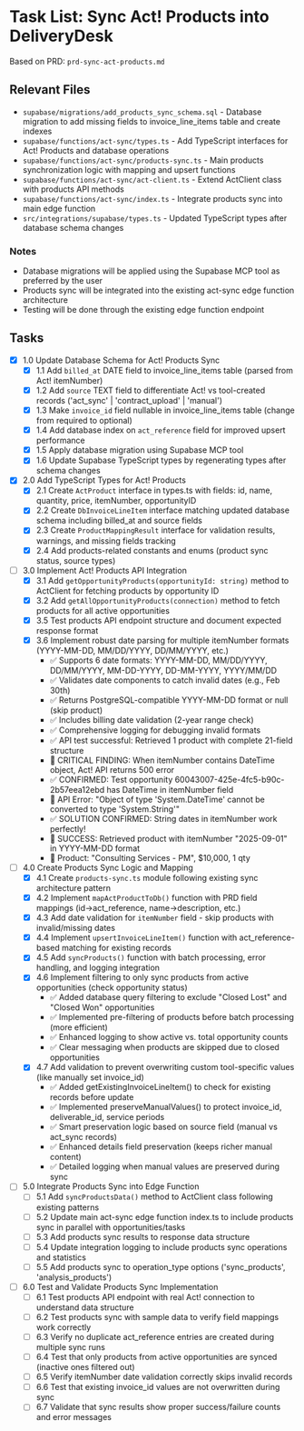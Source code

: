# Task List: Sync Act! Products into DeliveryDesk

Based on PRD: `prd-sync-act-products.md`

## Relevant Files

- `supabase/migrations/add_products_sync_schema.sql` - Database migration to add missing fields to invoice_line_items table and create indexes
- `supabase/functions/act-sync/types.ts` - Add TypeScript interfaces for Act! Products and database operations
- `supabase/functions/act-sync/products-sync.ts` - Main products synchronization logic with mapping and upsert functions
- `supabase/functions/act-sync/act-client.ts` - Extend ActClient class with products API methods
- `supabase/functions/act-sync/index.ts` - Integrate products sync into main edge function
- `src/integrations/supabase/types.ts` - Updated TypeScript types after database schema changes

### Notes

- Database migrations will be applied using the Supabase MCP tool as preferred by the user
- Products sync will be integrated into the existing act-sync edge function architecture
- Testing will be done through the existing edge function endpoint

## Tasks

- [x] 1.0 Update Database Schema for Act! Products Sync
  - [x] 1.1 Add `billed_at` DATE field to invoice_line_items table (parsed from Act! itemNumber)
  - [x] 1.2 Add `source` TEXT field to differentiate Act! vs tool-created records ('act_sync' | 'contract_upload' | 'manual')
  - [x] 1.3 Make `invoice_id` field nullable in invoice_line_items table (change from required to optional)
  - [x] 1.4 Add database index on `act_reference` field for improved upsert performance
  - [x] 1.5 Apply database migration using Supabase MCP tool
  - [x] 1.6 Update Supabase TypeScript types by regenerating types after schema changes

- [x] 2.0 Add TypeScript Types for Act! Products
  - [x] 2.1 Create `ActProduct` interface in types.ts with fields: id, name, quantity, price, itemNumber, opportunityID
  - [x] 2.2 Create `DbInvoiceLineItem` interface matching updated database schema including billed_at and source fields
  - [x] 2.3 Create `ProductMappingResult` interface for validation results, warnings, and missing fields tracking
  - [x] 2.4 Add products-related constants and enums (product sync status, source types)

- [ ] 3.0 Implement Act! Products API Integration  
  - [x] 3.1 Add `getOpportunityProducts(opportunityId: string)` method to ActClient for fetching products by opportunity ID
  - [x] 3.2 Add `getAllOpportunityProducts(connection)` method to fetch products for all active opportunities
  - [x] 3.5 Test products API endpoint structure and document expected response format
  - [x] 3.6 Implement robust date parsing for multiple itemNumber formats (YYYY-MM-DD, MM/DD/YYYY, DD/MM/YYYY, etc.)
    - ✅ Supports 6 date formats: YYYY-MM-DD, MM/DD/YYYY, DD/MM/YYYY, MM-DD-YYYY, DD-MM-YYYY, YYYY/MM/DD
    - ✅ Validates date components to catch invalid dates (e.g., Feb 30th)
    - ✅ Returns PostgreSQL-compatible YYYY-MM-DD format or null (skip product)  
    - ✅ Includes billing date validation (2-year range check)
    - ✅ Comprehensive logging for debugging invalid formats
    - ✅ API test successful: Retrieved 1 product with complete 21-field structure  
    - 🚨 CRITICAL FINDING: When itemNumber contains DateTime object, Act! API returns 500 error
    - ✅ CONFIRMED: Test opportunity 60043007-425e-4fc5-b90c-2b57eea12ebd has DateTime in itemNumber field
    - 📝 API Error: "Object of type 'System.DateTime' cannot be converted to type 'System.String'"
    - ✅ SOLUTION CONFIRMED: String dates in itemNumber work perfectly!
    - 🎯 SUCCESS: Retrieved product with itemNumber "2025-09-01" in YYYY-MM-DD format
    - 📝 Product: "Consulting Services - PM", $10,000, 1 qty

- [ ] 4.0 Create Products Sync Logic and Mapping
  - [x] 4.1 Create `products-sync.ts` module following existing sync architecture pattern
  - [x] 4.2 Implement `mapActProductToDb()` function with PRD field mappings (id→act_reference, name→description, etc.)
  - [x] 4.3 Add date validation for `itemNumber` field - skip products with invalid/missing dates
  - [x] 4.4 Implement `upsertInvoiceLineItem()` function with act_reference-based matching for existing records
  - [x] 4.5 Add `syncProducts()` function with batch processing, error handling, and logging integration
  - [x] 4.6 Implement filtering to only sync products from active opportunities (check opportunity status)
    - ✅ Added database query filtering to exclude "Closed Lost" and "Closed Won" opportunities
    - ✅ Implemented pre-filtering of products before batch processing (more efficient)
    - ✅ Enhanced logging to show active vs. total opportunity counts  
    - ✅ Clear messaging when products are skipped due to closed opportunities
  - [x] 4.7 Add validation to prevent overwriting custom tool-specific values (like manually set invoice_id)
    - ✅ Added getExistingInvoiceLineItem() to check for existing records before update
    - ✅ Implemented preserveManualValues() to protect invoice_id, deliverable_id, service periods
    - ✅ Smart preservation logic based on source field (manual vs act_sync records)
    - ✅ Enhanced details field preservation (keeps richer manual content)
    - ✅ Detailed logging when manual values are preserved during sync

- [ ] 5.0 Integrate Products Sync into Edge Function
  - [ ] 5.1 Add `syncProductsData()` method to ActClient class following existing patterns
  - [ ] 5.2 Update main act-sync edge function index.ts to include products sync in parallel with opportunities/tasks
  - [ ] 5.3 Add products sync results to response data structure
  - [ ] 5.4 Update integration logging to include products sync operations and statistics
  - [ ] 5.5 Add products sync to operation_type options ('sync_products', 'analysis_products')

- [ ] 6.0 Test and Validate Products Sync Implementation
  - [ ] 6.1 Test products API endpoint with real Act! connection to understand data structure
  - [ ] 6.2 Test products sync with sample data to verify field mappings work correctly
  - [ ] 6.3 Verify no duplicate act_reference entries are created during multiple sync runs
  - [ ] 6.4 Test that only products from active opportunities are synced (inactive ones filtered out)
  - [ ] 6.5 Verify itemNumber date validation correctly skips invalid records
  - [ ] 6.6 Test that existing invoice_id values are not overwritten during sync
  - [ ] 6.7 Validate that sync results show proper success/failure counts and error messages
